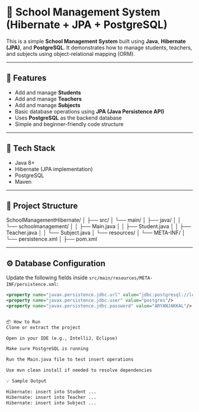 # 🏫 School Management System (Hibernate + JPA + PostgreSQL)

This is a simple **School Management System** built using **Java**, **Hibernate (JPA)**, and **PostgreSQL**. It demonstrates how to manage students, teachers, and subjects using object-relational mapping (ORM).

---

## 🚀 Features

- Add and manage **Students**
- Add and manage **Teachers**
- Add and manage **Subjects**
- Basic database operations using **JPA (Java Persistence API)**
- Uses **PostgreSQL** as the backend database
- Simple and beginner-friendly code structure

---

## 🧰 Tech Stack

- Java 8+
- Hibernate (JPA implementation)
- PostgreSQL
- Maven

---

## 📂 Project Structure

SchoolManagementHibernate/
│
├── src/
│ └── main/
│ ├── java/
│ │ └── schoolmanagement/
│ │ ├── Main.java
│ │ ├── Student.java
│ │ ├── Teacher.java
│ │ └── Subject.java
│ └── resources/
│ └── META-INF/
│ └── persistence.xml
│
├── pom.xml


---

## ⚙️ Database Configuration

Update the following fields inside `src/main/resources/META-INF/persistence.xml`:

```xml
<property name="javax.persistence.jdbc.url" value="jdbc:postgresql://localhost:5432/presidency"/>
<property name="javax.persistence.jdbc.user" value="postgres"/>
<property name="javax.persistence.jdbc.password" value="ARYANJAKKAL"/>


📦 How to Run
Clone or extract the project

Open in your IDE (e.g., IntelliJ, Eclipse)

Make sure PostgreSQL is running

Run the Main.java file to test insert operations

Use mvn clean install if needed to resolve dependencies

💡 Sample Output

Hibernate: insert into Student ...
Hibernate: insert into Teacher ...
Hibernate: insert into Subject ...

